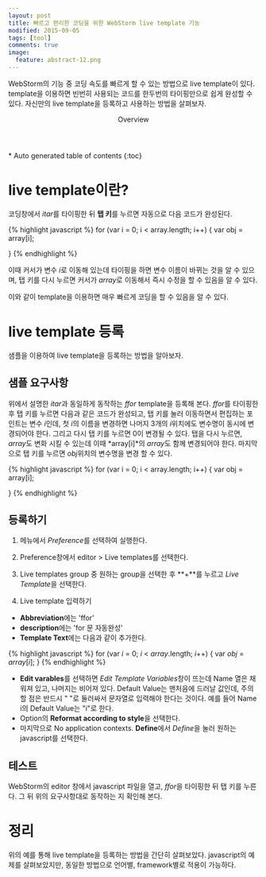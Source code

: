 ```yaml
---
layout: post
title: 빠르고 편리한 코딩을 위한 WebStorm live template 기능
modified: 2015-09-05
tags: [tool]
comments: true
image:
  feature: abstract-12.png
---
```


WebStorm의 기능 중 코딩 속도를 빠르게 할 수 있는 방법으로 live template이 있다. template을 이용하면 빈번히 사용되는 코드를 한두번의 타이핑만으로 쉽게 완성할 수 있다. 자신만의 live template을 등록하고 사용하는 방법을 살펴보자. 

<section id="table-of-contents" class="toc">
  <header>Overview</header>
<div id="drawer" markdown="1">
*  Auto generated table of contents
{:toc}
</div>
</section>
<!-- /#table-of-contents -->


# live template이란?

코딩창에서 *itar*를 타이핑한 뒤 **탭 키**를 누르면 자동으로 다음 코드가 완성된다. 

{% highlight javascript %}
for (var i = 0; i < array.length; i++) {
    var obj = array[i];
    
}
{% endhighlight %}

이때 커서가 변수 *i*로 이동해 있는데 타이핑을 하면 변수 이름이 바뀌는 것을 알 수 있으며, 탭 키를 다시 누르면 커서가 *array*로 이동해서 즉시 수정을 할 수 있음을 알 수 있다. 

이와 같이 template을 이용하면 매우 빠르게 코딩을 할 수 있음을 알 수 있다. 


# live template 등록

샘플을 이용하여 live template을 등록하는 방법을 알아보자. 

## 샘플 요구사항 

위에서 설명한 *itar*과 동일하게 동작하는 *ffor* template을 등록해 본다. 
*ffor*를 타이핑한 후 탭 키를 누르면 다음과 같은 코드가 완성되고, 탭 키를 눌러 이동하면서 편집하는 포인트는 변수 *i*인데, 첫 *i*의 이름을 변경하면 나머지 3개의 *i*위치에도 변수명이 동시에 변경되어야 한다. 그리고 다시 탭 키를 누르면 0이 변경될 수 있다. 탭을 다시 누르면, *array*도 변화 시킬 수 있는데 이때 *array[i]*의 *array*도 함께 변경되어야 한다. 마지막으로 탭 키를 누르면 *obj*위치의 변수명을 변경 할 수 있다. 

{% highlight javascript %}
for (var i = 0; i < array.length; i++) {
    var obj = array[i];
    
}
{% endhighlight %}

## 등록하기 

1. 메뉴에서 *Preference*를 선택하여 실행한다. 

2. Preference창에서 editor > Live templates를 선택한다. 

3. Live templates group 중 원하는 group을 선택한 후 **+**를 누르고 *Live Template*을 선택한다. 

4. Live template 입력하기 

- **Abbreviation**에는 'ffor'
- **description**에는 'for 문 자동완성'
- **Template Text**에는 다음과 같이 추가한다. 

{% highlight javascript %}
for (var $i$ = $0$; $i$ < $array$.length; $i$++) {
    var $obj$ = $array$[$i$];
}
{% endhighlight %}

- **Edit varables**를 선택하면 *Edit Template Variables*창이 뜨는데 Name 열은 채워져 있고, 나머지는 비어져 있다. Default Value는 맨처음에 드러날 값인데, 주의할 점은 반드시 " "로 둘러싸서 문자열로 입력해야 한다는 것이다. 예를 들어 Name i의 Default Value는 "i"로 한다. 
 - Option의 **Reformat according to style**을 선택한다. 
 - 마지막으로 No application contexts. **Define**에서 *Define*을 눌러 원하는 javascript를 선택한다. 

## 테스트 

WebStorm의 editor 창에서 javascript 파일을 열고, *ffor*을 타이핑한 뒤 탭 키를 누른다. 그 뒤 위의 요구사항대로 동작하는 지 확인해 본다. 

# 정리

위의 예를 통해 live template을 등록하는 방법을 간단히 살펴보았다. javascript의 예제를 살펴보았지만, 동일한 방법으로 언어별, framework별로 적용이 가능하다. 


